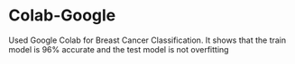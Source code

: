 # Colab-Google
Used Google Colab for Breast Cancer Classification. It shows that the train model is 96% accurate and the test model is not overfitting  
